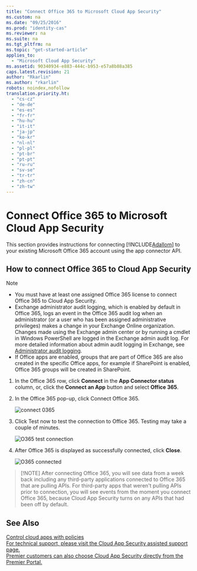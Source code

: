 ```yaml
---
title: "Connect Office 365 to Microsoft Cloud App Security"
ms.custom: na
ms.date: "09/25/2016"
ms.prod: "identity-cas"
ms.reviewer: na
ms.suite: na
ms.tgt_pltfrm: na
ms.topic: "get-started-article"
applies_to: 
  - "Microsoft Cloud App Security"
ms.assetid: 90340934-e883-444c-b953-e57a8b88a385
caps.latest.revision: 21
author: "Rkarlin"
ms.author: "rkarlin"
robots: noindex,nofollow
translation.priority.ht: 
  - "cs-cz"
  - "de-de"
  - "es-es"
  - "fr-fr"
  - "hu-hu"
  - "it-it"
  - "ja-jp"
  - "ko-kr"
  - "nl-nl"
  - "pl-pl"
  - "pt-br"
  - "pt-pt"
  - "ru-ru"
  - "sv-se"
  - "tr-tr"
  - "zh-cn"
  - "zh-tw"
---
```

# Connect Office 365 to Microsoft Cloud App Security
  This section provides instructions for connecting [!INCLUDE[Adallom](../migration/includes/adallom_md.md)] to your existing Microsoft Office 365 account using the app connector API.  
  
  

## How to connect Office 365 to Cloud App Security  
  
> [!NOTE]
>- You must have at least one assigned Office 365 license to connect Office 365 to Cloud App Security.
>-  Exchange administrator audit logging, which is enabled by default in Office 365, logs an event in the Office 365 audit log when an administrator (or a user who has been assigned administrative privileges) makes a change in your Exchange Online organization. Changes made using the Exchange admin center or by running a cmdlet in Windows PowerShell are logged in the Exchange admin audit log. For more detailed information about admin audit logging in Exchange, see [Administrator audit logging](http://go.microsoft.com/fwlink/p/?LinkID=619225).
>- If Office apps are enabled, groups that are part of Office 365 are also created in the specific Office apps, for example if SharePoint is enabled, Office 365 groups will be created in SharePoint.
 
1.  In the Office 365 row, click **Connect** in the **App Connector status** column, or, click the **Connect an App** button and select **Office 365**.  

2.  In the Office 365 pop-up, click Connect Office 365.

      ![connect 0365](../migration/media/connect-0365.png) 
 
3.  Click Test now to test the connection to Office 365. Testing may take a couple of minutes.
  
    ![O365 test connection](../migration/media/o365-test-connection.png) 
 
4.   After Office 365 is displayed as successfully connected, click **Close**.
  
     ![O365 connected](../migration/media/o365-connected.png) 

 >[!NOTE] After connecting Office 365, you will see data from a week back including any third-party applications connected to Office 365 that are pulling APIs. For third-party apps that weren't pulling APIs prior to connection, you will see events from the moment you connect Office 365, because Cloud App Security turns on any APIs that had been off by default.

## See Also  
 [Control cloud apps with policies](../migration/control-cloud-apps-with-policies.md)   
 [For technical support, please visit the Cloud App Security assisted support page.](http://support.microsoft.com/oas/default.aspx?prid=16031)   
 [Premier customers can also choose Cloud App Security directly from the Premier Portal.](https://premier.microsoft.com/)  
  
  